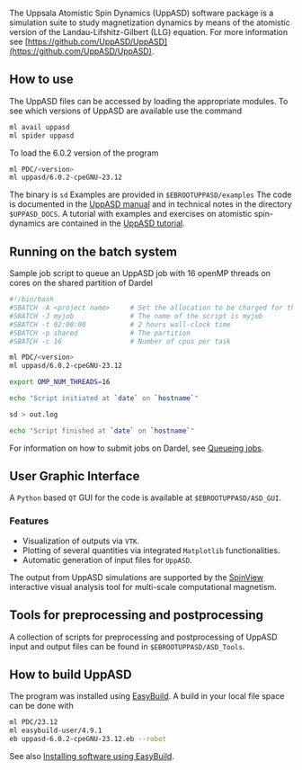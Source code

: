 The Uppsala Atomistic Spin Dynamics (UppASD) software package is a simulation suite to study magnetization dynamics by means of the atomistic version of the Landau-Lifshitz-Gilbert (LLG) equation. For more information see [https://github.com/UppASD/UppASD](https://github.com/UppASD/UppASD).

## How to use

The UppASD files can be accessed by loading the appropriate modules. To see which versions of UppASD are available use the command
```bash
ml avail uppasd
ml spider uppasd
```
To load the 6.0.2 version of the program
```bash
ml PDC/<version>
ml uppasd/6.0.2-cpeGNU-23.12
```
The binary is ``sd``
Examples are provided in ``$EBROOTUPPASD/examples``
The code is documented in the [UppASD manual](https://uppasd.github.io/UppASD-manual) and in technical notes in the directory ``$UPPASD_DOCS``.
A tutorial with examples and exercises on atomistic spin-dynamics are contained in the [UppASD tutorial](https://uppasd.github.io/UppASD-tutorial).

## Running on the batch system
Sample job script to queue an UppASD job with 16 openMP threads on cores on the shared partition of Dardel

```bash
#!/bin/bash
#SBATCH -A <project name>     # Set the allocation to be charged for this job
#SBATCH -J myjob              # The name of the script is myjob
#SBATCH -t 02:00:00           # 2 hours wall-clock time
#SBATCH -p shared             # The partition
#SBATCH -c 16                 # Number of cpus per task

ml PDC/<version>
ml uppasd/6.0.2-cpeGNU-23.12

export OMP_NUM_THREADS=16

echo "Script initiated at `date` on `hostname`"

sd > out.log

echo "Script finished at `date` on `hostname`"
```

For information on how to submit jobs on Dardel, see [Queueing jobs](https://www.pdc.kth.se/support/documents/run_jobs/queueing_jobs.html).

## User Graphic Interface
A `Python` based `QT` GUI for the code is available at ``$EBROOTUPPASD/ASD_GUI``.
### Features
- Visualization of outputs via `VTK`.
- Plotting of several quantities via integrated `Matplotlib` functionalities.
- Automatic generation of input files for `UppASD`.

The output from UppASD simulations are supported by the [SpinView](https://mxjk851.github.io/SpinView/) interactive visual analysis tool for multi-scale computational magnetism.

## Tools for preprocessing and postprocessing
A collection of scripts for preprocessing and postprocessing of UppASD input and output files can be found in ``$EBROOTUPPASD/ASD_Tools``.

## How to build UppASD

The program was installed using [EasyBuild](https://docs.easybuild.io/en/latest/).
A build in your local file space can be done with

```bash
ml PDC/23.12
ml easybuild-user/4.9.1
eb uppasd-6.0.2-cpeGNU-23.12.eb --robot
```

See also [Installing software using EasyBuild](https://support.pdc.kth.se/doc/support-docs/software_development/easybuild/).
